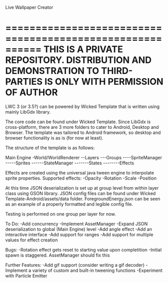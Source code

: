 Live Wallpaper Creator

==========================================================
THIS IS A PRIVATE REPOSITORY. DISTRIBUTION AND DEMONSTRATION TO THIRD-PARTIES IS ONLY WITH PERMISSION OF AUTHOR
==========================================================

LWC 3 (or 3.5?) can be powered by Wicked Template that is written using mainly LibGdx library.

The core code can be found under Wicked Template. Since LibGdx is cross-platform, there are 3 more folders to cater to Android,
Desktop and Browser. The template was tailored to Android framework, so desktop and browser functionality is as is (for now at least).

The structure of the template is as follows:

Main Engine
  -World/WorldRenderer
    --Layers
      ---Groups
        ----SpriteManager
          -----Sprites
            ------StateManager
              -------States
                --------Effects

Effects are created using the universal java tween engine to interpolate sprite properties.
Supported effects:
-Opacity
-Rotation
-Scale
-Position

At this time JSON deserialization is set up at group level from within layer class using GSON library.
JSON config files can be found under Wicked Template-Android/assets/data folder.
ForegroundEnergy.json can be seen as an example of a properly formatted and legible config file.

Testing is performed on one group per layer for now.

To Do:
-Add concurrency
-Implement AssetManager
-Expand JSON deserialization to global (Main Engine) level
-Add angle effect
-Add an interactive interface
-Add support for ranges
-Add support for multiple values for effect creation

Bugs:
-Rotation effect gets reset to starting value upon completition
-Initial spawn is staggered. AssetManager should fix this

Further Features:
-Add gif support (consider writing a gif decoder)
-Implement a variety of custom and built-in tweening functions
-Experiment with Particle Emitter

